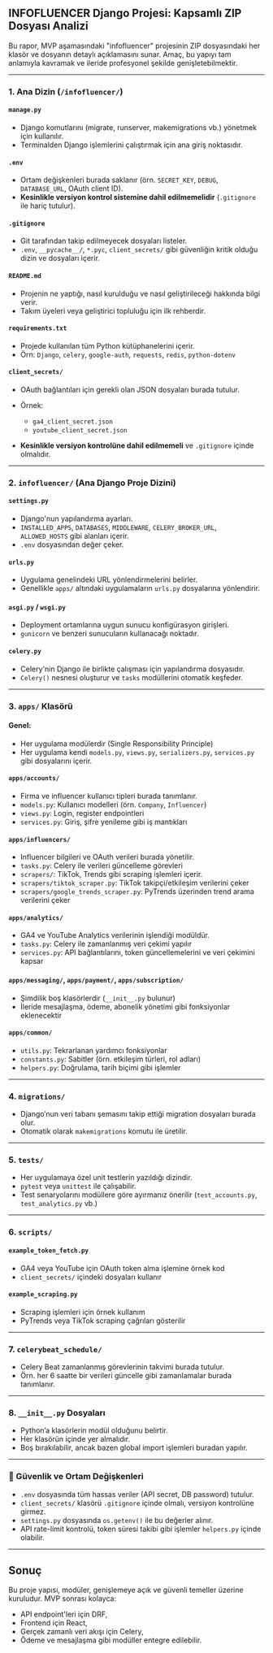 ## INFOFLUENCER Django Projesi: Kapsamlı ZIP Dosyası Analizi

Bu rapor, MVP aşamasındaki "infofluencer" projesinin ZIP dosyasındaki her klasör ve dosyanın detaylı açıklamasını sunar. Amaç, bu yapıyı tam anlamıyla kavramak ve ileride profesyonel şekilde genişletebilmektir.

---

### 1. Ana Dizin (`/infofluencer/`)

#### `manage.py`

* Django komutlarını (migrate, runserver, makemigrations vb.) yönetmek için kullanılır.
* Terminalden Django işlemlerini çalıştırmak için ana giriş noktasıdır.

#### `.env`

* Ortam değişkenleri burada saklanır (örn. `SECRET_KEY`, `DEBUG`, `DATABASE_URL`, OAuth client ID).
* **Kesinlikle versiyon kontrol sistemine dahil edilmemelidir** (`.gitignore` ile hariç tutulur).

#### `.gitignore`

* Git tarafından takip edilmeyecek dosyaları listeler.
* `.env`, `__pycache__/`, `*.pyc`, `client_secrets/` gibi güvenliğin kritik olduğu dizin ve dosyaları içerir.

#### `README.md`

* Projenin ne yaptığı, nasıl kurulduğu ve nasıl geliştirileceği hakkında bilgi verir.
* Takım üyeleri veya geliştirici topluluğu için ilk rehberdir.

#### `requirements.txt`

* Projede kullanılan tüm Python kütüphanelerini içerir.
* Örn: `Django`, `celery`, `google-auth`, `requests`, `redis`, `python-dotenv`

#### `client_secrets/`

* OAuth bağlantıları için gerekli olan JSON dosyaları burada tutulur.
* Örnek:

  * `ga4_client_secret.json`
  * `youtube_client_secret.json`
* **Kesinlikle versiyon kontrolüne dahil edilmemeli** ve `.gitignore` içinde olmalıdır.

---

### 2. `infofluencer/` (Ana Django Proje Dizini)

#### `settings.py`

* Django'nun yapılandırma ayarları.
* `INSTALLED_APPS`, `DATABASES`, `MIDDLEWARE`, `CELERY_BROKER_URL`, `ALLOWED_HOSTS` gibi alanları içerir.
* `.env` dosyasından değer çeker.

#### `urls.py`

* Uygulama genelindeki URL yönlendirmelerini belirler.
* Genellikle `apps/` altındaki uygulamaların `urls.py` dosyalarına yönlendirir.

#### `asgi.py` / `wsgi.py`

* Deployment ortamlarına uygun sunucu konfigürasyon girişleri.
* `gunicorn` ve benzeri sunucuların kullanacağı noktadır.

#### `celery.py`

* Celery'nin Django ile birlikte çalışması için yapılandırma dosyasıdır.
* `Celery()` nesnesi oluşturur ve `tasks` modüllerini otomatik keşfeder.

---

### 3. `apps/` Klasörü

#### Genel:

* Her uygulama modülerdir (Single Responsibility Principle)
* Her uygulama kendi `models.py`, `views.py`, `serializers.py`, `services.py` gibi dosyalarını içerir.

#### `apps/accounts/`

* Firma ve influencer kullanıcı tipleri burada tanımlanır.
* `models.py`: Kullanıcı modelleri (örn. `Company`, `Influencer`)
* `views.py`: Login, register endpointleri
* `services.py`: Giriş, şifre yenileme gibi iş mantıkları

#### `apps/influencers/`

* Influencer bilgileri ve OAuth verileri burada yönetilir.
* `tasks.py`: Celery ile verileri güncelleme görevleri
* `scrapers/`: TikTok, Trends gibi scraping işlemleri içerir.
* `scrapers/tiktok_scraper.py`: TikTok takipçi/etkileşim verilerini çeker
* `scrapers/google_trends_scraper.py`: PyTrends üzerinden trend arama verilerini çeker

#### `apps/analytics/`

* GA4 ve YouTube Analytics verilerinin işlendiği modüldür.
* `tasks.py`: Celery ile zamanlanmış veri çekimi yapılır
* `services.py`: API bağlantılarını, token güncellemelerini ve veri çekimini kapsar

#### `apps/messaging/`, `apps/payment/`, `apps/subscription/`

* Şimdilik boş klasörlerdir (`__init__.py` bulunur)
* İleride mesajlaşma, ödeme, abonelik yönetimi gibi fonksiyonlar eklenecektir

#### `apps/common/`

* `utils.py`: Tekrarlanan yardımcı fonksiyonlar
* `constants.py`: Sabitler (örn. etkileşim türleri, rol adları)
* `helpers.py`: Doğrulama, tarih biçimi gibi işlemler

---

### 4. `migrations/`

* Django’nun veri tabanı şemasını takip ettiği migration dosyaları burada olur.
* Otomatik olarak `makemigrations` komutu ile üretilir.

---

### 5. `tests/`

* Her uygulamaya özel unit testlerin yazıldığı dizindir.
* `pytest` veya `unittest` ile çalışabilir.
* Test senaryolarını modüllere göre ayırmanız önerilir (`test_accounts.py`, `test_analytics.py` vb.)

---

### 6. `scripts/`

#### `example_token_fetch.py`

* GA4 veya YouTube için OAuth token alma işlemine örnek kod
* `client_secrets/` içindeki dosyaları kullanır

#### `example_scraping.py`

* Scraping işlemleri için örnek kullanım
* PyTrends veya TikTok scraping çağrıları gösterilir

---

### 7. `celerybeat_schedule/`

* Celery Beat zamanlanmış görevlerinin takvimi burada tutulur.
* Örn. her 6 saatte bir verileri güncelle gibi zamanlamalar burada tanımlanır.

---

### 8. `__init__.py` Dosyaları

* Python’a klasörlerin modül olduğunu belirtir.
* Her klasörün içinde yer almalıdır.
* Boş bırakılabilir, ancak bazen global import işlemleri buradan yapılır.

---

### 🔐 Güvenlik ve Ortam Değişkenleri

* `.env` dosyasında tüm hassas veriler (API secret, DB password) tutulur.
* `client_secrets/` klasörü `.gitignore` içinde olmalı, versiyon kontrolüne girmez.
* `settings.py` dosyasında `os.getenv()` ile bu değerler alınır.
* API rate-limit kontrolü, token süresi takibi gibi işlemler `helpers.py` içinde olabilir.

---

## Sonuç

Bu proje yapısı, modüler, genişlemeye açık ve güvenli temeller üzerine kuruludur. MVP sonrası kolayca:

* API endpoint'leri için DRF,
* Frontend için React,
* Gerçek zamanlı veri akışı için Celery,
* Ödeme ve mesajlaşma gibi modüller
  entegre edilebilir.

